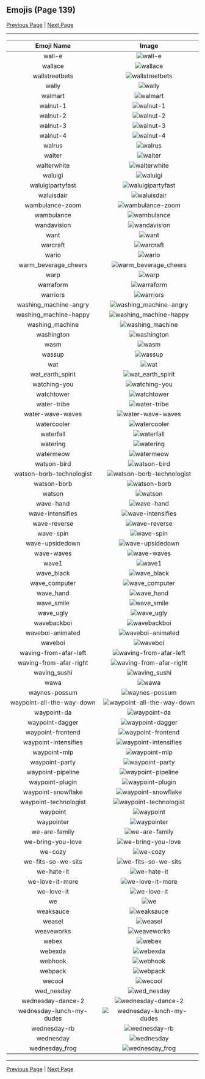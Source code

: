 
## Emojis (Page 139)

[Previous Page](/docs/hc/page-v-0138.md)
  | [Next Page](/docs/hc/page-w-0140.md)

<hr />

|Emoji Name|Image|
| :-: | :-: |
|wall-e| ![wall-e](/emojis/hc/wall-e.png)|
|wallace| ![wallace](/emojis/hc/wallace.jpg)|
|wallstreetbets| ![wallstreetbets](/emojis/hc/wallstreetbets.jpg)|
|wally| ![wally](/emojis/hc/wally.png)|
|walmart| ![walmart](/emojis/hc/walmart.png)|
|walnut-1| ![walnut-1](/emojis/hc/walnut-1.png)|
|walnut-2| ![walnut-2](/emojis/hc/walnut-2.png)|
|walnut-3| ![walnut-3](/emojis/hc/walnut-3.png)|
|walnut-4| ![walnut-4](/emojis/hc/walnut-4.png)|
|walrus| ![walrus](/emojis/hc/walrus.png)|
|walter| ![walter](/emojis/hc/walter.png)|
|walterwhite| ![walterwhite](/emojis/hc/walterwhite.png)|
|waluigi| ![waluigi](/emojis/hc/waluigi.png)|
|waluigipartyfast| ![waluigipartyfast](/emojis/hc/waluigipartyfast.gif)|
|waluisdair| ![waluisdair](/emojis/hc/waluisdair.png)|
|wambulance-zoom| ![wambulance-zoom](/emojis/hc/wambulance-zoom.gif)|
|wambulance| ![wambulance](/emojis/hc/wambulance.png)|
|wandavision| ![wandavision](/emojis/hc/wandavision.png)|
|want| ![want](/emojis/hc/want.png)|
|warcraft| ![warcraft](/emojis/hc/warcraft.png)|
|wario| ![wario](/emojis/hc/wario.png)|
|warm_beverage_cheers| ![warm_beverage_cheers](/emojis/hc/warm_beverage_cheers.png)|
|warp| ![warp](/emojis/hc/warp.png)|
|warraform| ![warraform](/emojis/hc/warraform.png)|
|warriors| ![warriors](/emojis/hc/warriors.png)|
|washing_machine-angry| ![washing_machine-angry](/emojis/hc/washing_machine-angry.png)|
|washing_machine-happy| ![washing_machine-happy](/emojis/hc/washing_machine-happy.png)|
|washing_machine| ![washing_machine](/emojis/hc/washing_machine.png)|
|washington| ![washington](/emojis/hc/washington.png)|
|wasm| ![wasm](/emojis/hc/wasm.png)|
|wassup| ![wassup](/emojis/hc/wassup.jpg)|
|wat| ![wat](/emojis/hc/wat.png)|
|wat_earth_spirit| ![wat_earth_spirit](/emojis/hc/wat_earth_spirit.gif)|
|watching-you| ![watching-you](/emojis/hc/watching-you.gif)|
|watchtower| ![watchtower](/emojis/hc/watchtower.png)|
|water-tribe| ![water-tribe](/emojis/hc/water-tribe.png)|
|water-wave-waves| ![water-wave-waves](/emojis/hc/water-wave-waves.gif)|
|watercooler| ![watercooler](/emojis/hc/watercooler.png)|
|waterfall| ![waterfall](/emojis/hc/waterfall.png)|
|watering| ![watering](/emojis/hc/watering.gif)|
|watermeow| ![watermeow](/emojis/hc/watermeow.png)|
|watson-bird| ![watson-bird](/emojis/hc/watson-bird.png)|
|watson-borb-technologist| ![watson-borb-technologist](/emojis/hc/watson-borb-technologist.png)|
|watson-borb| ![watson-borb](/emojis/hc/watson-borb.png)|
|watson| ![watson](/emojis/hc/watson.jpg)|
|wave-hand| ![wave-hand](/emojis/hc/wave-hand.gif)|
|wave-intensifies| ![wave-intensifies](/emojis/hc/wave-intensifies.gif)|
|wave-reverse| ![wave-reverse](/emojis/hc/wave-reverse.png)|
|wave-spin| ![wave-spin](/emojis/hc/wave-spin.gif)|
|wave-upsidedown| ![wave-upsidedown](/emojis/hc/wave-upsidedown.gif)|
|wave-waves| ![wave-waves](/emojis/hc/wave-waves.gif)|
|wave1| ![wave1](/emojis/hc/wave1.gif)|
|wave_black| ![wave_black](/emojis/hc/wave_black.png)|
|wave_computer| ![wave_computer](/emojis/hc/wave_computer.gif)|
|wave_hand| ![wave_hand](/emojis/hc/wave_hand.gif)|
|wave_smile| ![wave_smile](/emojis/hc/wave_smile.gif)|
|wave_ugly| ![wave_ugly](/emojis/hc/wave_ugly.gif)|
|wavebackboi| ![wavebackboi](/emojis/hc/wavebackboi.png)|
|waveboi-animated| ![waveboi-animated](/emojis/hc/waveboi-animated.gif)|
|waveboi| ![waveboi](/emojis/hc/waveboi.png)|
|waving-from-afar-left| ![waving-from-afar-left](/emojis/hc/waving-from-afar-left.png)|
|waving-from-afar-right| ![waving-from-afar-right](/emojis/hc/waving-from-afar-right.png)|
|waving_sushi| ![waving_sushi](/emojis/hc/waving_sushi.gif)|
|wawa| ![wawa](/emojis/hc/wawa.png)|
|waynes-possum| ![waynes-possum](/emojis/hc/waynes-possum.png)|
|waypoint-all-the-way-down| ![waypoint-all-the-way-down](/emojis/hc/waypoint-all-the-way-down.gif)|
|waypoint-da| ![waypoint-da](/emojis/hc/waypoint-da.png)|
|waypoint-dagger| ![waypoint-dagger](/emojis/hc/waypoint-dagger.png)|
|waypoint-frontend| ![waypoint-frontend](/emojis/hc/waypoint-frontend.png)|
|waypoint-intensifies| ![waypoint-intensifies](/emojis/hc/waypoint-intensifies.gif)|
|waypoint-mlp| ![waypoint-mlp](/emojis/hc/waypoint-mlp.png)|
|waypoint-party| ![waypoint-party](/emojis/hc/waypoint-party.gif)|
|waypoint-pipeline| ![waypoint-pipeline](/emojis/hc/waypoint-pipeline.gif)|
|waypoint-plugin| ![waypoint-plugin](/emojis/hc/waypoint-plugin.png)|
|waypoint-snowflake| ![waypoint-snowflake](/emojis/hc/waypoint-snowflake.png)|
|waypoint-technologist| ![waypoint-technologist](/emojis/hc/waypoint-technologist.png)|
|waypoint| ![waypoint](/emojis/hc/waypoint.png)|
|waypointer| ![waypointer](/emojis/hc/waypointer.png)|
|we-are-family| ![we-are-family](/emojis/hc/we-are-family.jpg)|
|we-bring-you-love| ![we-bring-you-love](/emojis/hc/we-bring-you-love.png)|
|we-cozy| ![we-cozy](/emojis/hc/we-cozy.png)|
|we-fits-so-we-sits| ![we-fits-so-we-sits](/emojis/hc/we-fits-so-we-sits.png)|
|we-hate-it| ![we-hate-it](/emojis/hc/we-hate-it.png)|
|we-love-it-more| ![we-love-it-more](/emojis/hc/we-love-it-more.png)|
|we-love-it| ![we-love-it](/emojis/hc/we-love-it.png)|
|we| ![we](/emojis/hc/we.png)|
|weaksauce| ![weaksauce](/emojis/hc/weaksauce.png)|
|weasel| ![weasel](/emojis/hc/weasel.jpg)|
|weaveworks| ![weaveworks](/emojis/hc/weaveworks.png)|
|webex| ![webex](/emojis/hc/webex.jpg)|
|webexda| ![webexda](/emojis/hc/webexda.png)|
|webhook| ![webhook](/emojis/hc/webhook.png)|
|webpack| ![webpack](/emojis/hc/webpack.png)|
|wecool| ![wecool](/emojis/hc/wecool.png)|
|wed_nesday| ![wed_nesday](/emojis/hc/wed_nesday.png)|
|wednesday-dance-2| ![wednesday-dance-2](/emojis/hc/wednesday-dance-2.gif)|
|wednesday-lunch-my-dudes| ![wednesday-lunch-my-dudes](/emojis/hc/wednesday-lunch-my-dudes.png)|
|wednesday-rb| ![wednesday-rb](/emojis/hc/wednesday-rb.png)|
|wednesday| ![wednesday](/emojis/hc/wednesday.jpg)|
|wednesday_frog| ![wednesday_frog](/emojis/hc/wednesday_frog.png)|

<hr/>

[Previous Page](/docs/hc/page-v-0138.md)
  | [Next Page](/docs/hc/page-w-0140.md)